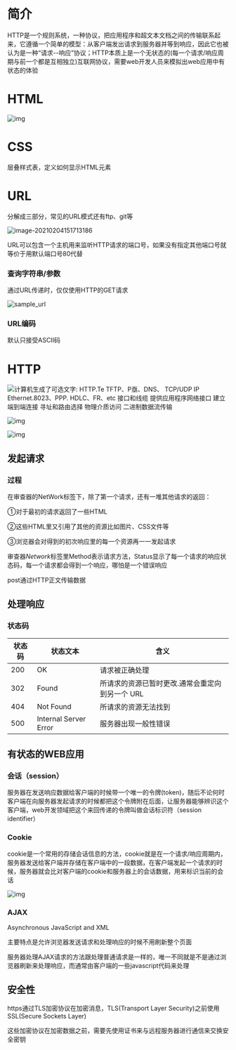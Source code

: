 # 简介

HTTP是一个规则系统，一种协议，把应用程序和超文本文档之间的传输联系起来，它遵循一个简单的模型：从客户端发出请求到服务器并等到响应，因此它也被认为是一种“请求--响应”协议；HTTP本质上是一个无状态的(每一个请求/响应周期与前一个都是互相独立)互联网协议，需要web开发人员来模拟出web应用中有状态的体验

# HTML

![img](../img/clip_image001-1612422964054.png)

 

# CSS

层叠样式表，定义如何显示HTML元素

# URL

分解成三部分，常见的URL模式还有ftp、git等

![image-20210204151713186](../img/image-20210204151713186.png)

URL可以包含一个主机用来监听HTTP请求的端口号，如果没有指定其他端口号就等价于用默认端口号80代替

### 查询字符串/参数

通过URL传递时，仅仅使用HTTP的GET请求

![sample_url](../img/clip_image003-1612422964053.png)

### URL编码

默认只接受ASCII码

# HTTP

![计算机生成了可选文字: HTTP.Te TFTP、P亟、DNS、 TCP/UDP IP Ethernet.8023、PPP. HDLC、FR、etc 接口和线缆 提供应用程序网络接口 建立端到端连接 寻址和路由选择 物理介质访问 二进制数据流传输](../img/clip_image004-1612422964054.png)

![img](../img/clip_image005-1612422964054.png)

![img](../img/clip_image006-1612422964054.png)

## 发起请求

### 过程

在审查器的NetWork标签下，除了第一个请求，还有一堆其他请求的返回：

①对于最初的请求返回了一些HTML

②这些HTML里又引用了其他的资源比如图片、CSS文件等

③浏览器会对得到的初次响应里的每一个资源再一一发起请求

审查器*Network*标签里Method表示请求方法，Status显示了每一个请求的响应状态码，每一个请求都会得到一个响应，哪怕是一个错误响应

post通过HTTP正文传输数据

## 处理响应

### 状态码

| **状态码** | **状态文本**          | **含义**                                        |
| ---------- | --------------------- | ----------------------------------------------- |
| 200        | OK                    | 请求被正确处理                                  |
| 302        | Found                 | 所请求的资源已暂时更改.通常会重定向到另一个 URL |
| 404        | Not Found             | 所请求的资源无法找到                            |
| 500        | Internal Server Error | 服务器出现一般性错误                            |

## 有状态的WEB应用

### 会话（session）

服务器在发送响应数据给客户端的时候带一个唯一的令牌(token)，随后不论何时客户端在向服务器发起请求的时候都把这个令牌附在后面，让服务器能够辨识这个客户端，web开发领域把这个来回传递的令牌叫做会话标识符（session identifier）

### Cookie

cookie是一个常用的存储会话信息的方法，cookie就是在一个请求/响应周期内，服务器发送给客户端并存储在客户端中的一段数据，在客户端发起一个请求的时候，服务器就会比对客户端的cookie和服务器上的会话数据，用来标识当前的会话

![img](../img/clip_image007-1612422964054.png)

 

### AJAX

Asynchronous JavaScript and XML

主要特点是允许浏览器发送请求和处理响应的时候不用刷新整个页面

服务器处理AJAX请求的方法跟处理普通请求是一样的，唯一不同就是不是通过浏览器刷新来处理响应，而通常由客户端的一些javascript代码来处理

## 安全性

https通过TLS加密协议在加密消息，TLS(Transport Layer Security)之前使用SSL(Secure Sockets Layer)

这些加密协议在加密数据之前，需要先使用证书来与远程服务器进行通信来交换安全密钥

 